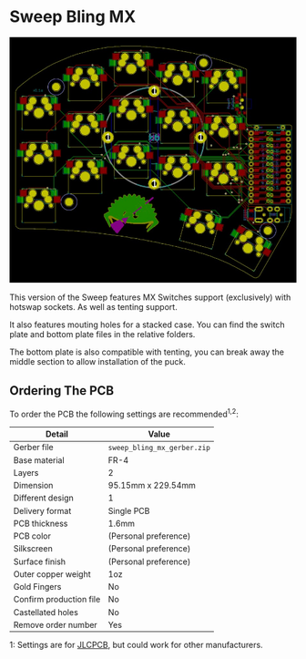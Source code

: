 # Sweep Bling MX
![](/gallery/sweep-bling-mx.jpg)

This version of the Sweep features MX Switches support (exclusively) with hotswap sockets. As well as tenting support.

It also features mouting holes for a stacked case. You can find the switch plate and bottom plate files in the relative folders.

The bottom plate is also compatible with tenting, you can break away the middle section to allow installation of the puck.

## Ordering The PCB

To order the PCB the following settings are recommended<sup>1,2</sup>: 

|Detail|Value|
|---|---|
|Gerber file|`sweep_bling_mx_gerber.zip`|
|Base material|FR-4|
|Layers|2|
|Dimension|95.15mm x 229.54mm|
|Different design|1|
|Delivery format|Single PCB|
|PCB thickness|1.6mm|
|PCB color|(Personal preference)|
|Silkscreen|(Personal preference)|
|Surface finish|(Personal preference)|
|Outer copper weight|1oz|
|Gold Fingers|No|
|Confirm production file|No|
|Castellated holes|No|
|Remove order number|Yes|

1: Settings are for [JLCPCB](https://jlcpcb.com/), but could work for other manufacturers.
